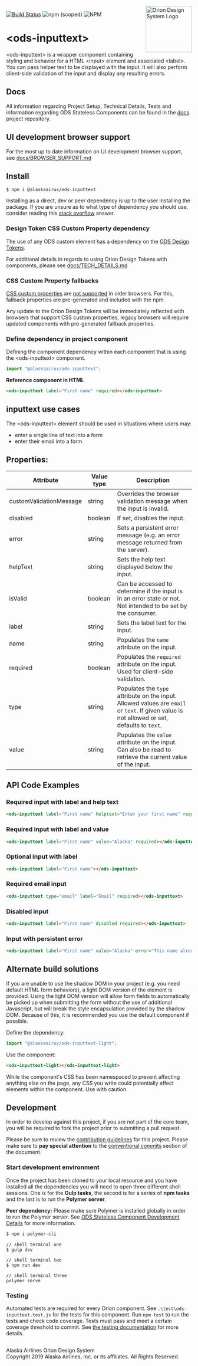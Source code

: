 <img src="https://resource.alaskaair.net/-/media/2C1969F8FB244C919205CD48429C13AC" alt="Orion Design System Logo" title="Be the change you want to see" width="125" align="right" />

[![Build Status](https://travis-ci.org/AlaskaAirlines/OrionStatelessComponents__ods-inputtext.svg?branch=master)](https://travis-ci.org/AlaskaAirlines/OrionStatelessComponents__ods-inputtext)
![npm (scoped)](https://img.shields.io/npm/v/@alaskaairux/ods-inputtext.svg?color=orange)
![NPM](https://img.shields.io/npm/l/@alaskaairux/ods-inputtext.svg?color=blue)

# \<ods-inputtext>

\<ods-inputtext> is a wrapper component containing styling and behavior for a HTML \<input> element and associated \<label>. You can pass helper text to be displayed with the input. It will also perform client-side validation of the input and display any resulting errors.

## Docs

All information regarding Project Setup, Technical Details, Tests and information regarding ODS Stateless Components can be found in the [docs](https://github.com/AlaskaAirlines/OrionStatelessComponents__docs/tree/master/src) project repository.

## UI development browser support

For the most up to date information on UI development browser support, see [docs/BROWSER_SUPPORT.md](https://github.com/AlaskaAirlines/OrionStatelessComponents__docs/blob/master/src/BROWSER_SUPPORT.md)

## Install

```shell
$ npm i @alaskaairux/ods-inputtext
```

Installing as a direct, dev or peer dependency is up to the user installing the package. If you are unsure as to what type of dependency you should use, consider reading this [stack overflow](https://stackoverflow.com/questions/18875674/whats-the-difference-between-dependencies-devdependencies-and-peerdependencies) answer.

### Design Token CSS Custom Property dependency

The use of any ODS custom element has a dependency on the [ODS Design Tokens](https://github.com/AlaskaAirlines/OrionDesignTokens).

For additional details in regards to using Orion Design Tokens with components, please see [docs/TECH_DETAILS.md](https://github.com/AlaskaAirlines/OrionStatelessComponents__docs/blob/master/src/TECH_DETAILS.md)

### CSS Custom Property fallbacks

[CSS custom properties](https://developer.mozilla.org/en-US/docs/Web/CSS/Using_CSS_custom_properties) are [not supported](https://github.com/AlaskaAirlines/OrionStatelessComponents__docs/blob/master/src/CUSTOM_PROPERTIES.md) in older browsers. For this, fallback properties are pre-generated and included with the npm.

Any update to the Orion Design Tokens will be immediately reflected with browsers that support CSS custom properties, legacy browsers will require updated components with pre-generated fallback properties.

### Define dependency in project component

Defining the component dependency within each component that is using the \<ods-inputtext> component.

```javascript
import "@alaskaairux/ods-inputtext";
```

**Reference component in HTML**

```html
<ods-inputtext label="First name" required></ods-inputtext>
```

## inputtext use cases

The \<ods-inputtext> element should be used in situations where users may:

* enter a single line of text into a form
* enter their email into a form

## Properties:

| Attribute | Value type | Description |
|----|----|----|
| customValidationMessage | string | Overrides the browser validation message when the input is invalid.  |
| disabled | boolean | If set, disables the input. |
| error | string | Sets a persistent error message (e.g. an error message returned from the server). |
| helpText | string | Sets the help text displayed below the input. |
| isValid | boolean | Can be accessed to determine if the input is in an error state or not. Not intended to be set by the consumer. |
| label | string | Sets the label text for the input. |
| name | string | Populates the `name` attribute on the input. |
| required | boolean | Populates the `required` attribute on the input. Used for client-side validation. |
| type | string | Populates the `type` attribute on the input. Allowed values are `email` or `text`. If given value is not allowed or set, defaults to `text`. |
| value | string | Populates the `value` attribute on the input. Can also be read to retrieve the current value of the input. |

## API Code Examples

### Required input with label and help text
```html
<ods-inputtext label="First name" helptext="Enter your first name" required></ods-inputtext>
```

### Required input with label and value
```html
<ods-inputtext label="First name" value="Alaska" required></ods-inputtext>
```

### Optional input with label
```html
<ods-inputtext label="First name"></ods-inputtext>
```

### Required email input
```html
<ods-inputtext type="email" label="Email" required></ods-inputtext>
```

### Disabled input
```html
<ods-inputtext label="First name" disabled required></ods-inputtext>
```

### Input with persistent error
```html
<ods-inputtext label="First name" value="Alaska" error="This name already exists" required></ods-inputtext>
```

## Alternate build solutions

If you are unable to use the shadow DOM in your project (e.g. you need default HTML form behaviors), a light DOM version of the element is provided. Using the light DOM version will allow form fields to automatically be picked up when submitting the form without the use of additional Javascript, but will break the style encapsulation provided by the shadow DOM. Because of this, it is recommended you use the default component if possible.

Define the dependency:
```javascript
import "@alaskaairux/ods-inputtext-light";
```

Use the component:
```html
<ods-inputtext-light></ods-inputtext-light>
```

While the component's CSS has been namespaced to prevent affecting anything else on the page, any CSS you write could potentially affect elements within the component. Use with caution. 


## Development

In order to develop against this project, if you are not part of the core team, you will be required to fork the project prior to submitting a pull request.

Please be sure to review the [contribution guidelines](https://github.com/AlaskaAirlines/OrionStatelessComponents__docs/blob/master/src/CONTRIBUTING.md) for this project. Please make sure to **pay special attention** to the [conventional commits](https://github.com/AlaskaAirlines/OrionStatelessComponents__docs/blob/master/src/CONTRIBUTING.md#conventional-commits) section of the document.

### Start development environment

Once the project has been cloned to your local resource and you have installed all the dependencies you will need to open three different shell sessions. One is for the **Gulp tasks**, the second is for a series of **npm tasks** and the last is to run the **Polymer server**.

**Peer dependency:** Please make sure Polymer is installed globally in order to run the Polymer server. See [ODS Stateless Component Development Details](https://github.com/AlaskaAirlines/OrionStatelessComponents__docs/blob/master/src/TECH_DETAILS.md) for more information.

```bash
$ npm i polymer-cli
```

```shell
// shell terminal one
$ gulp dev

// shell terminal two
$ npm run dev

// shell terminal three
polymer serve
```

### Testing
Automated tests are required for every Orion component. See `.\test\ods-inputtext.test.js` for the tests for this component. Run `npm test` to run the tests and check code coverage. Tests must pass and meet a certain coverage threshold to commit. See [the testing documentation](https://github.com/AlaskaAirlines/OrionStatelessComponents__docs/blob/master/src/TESTS.md) for more details. 

##
<footer>
Alaska Airlines Orion Design System<br>
Copyright 2019 Alaska Airlines, Inc. or its affiliates. All Rights Reserved.
</footer>
